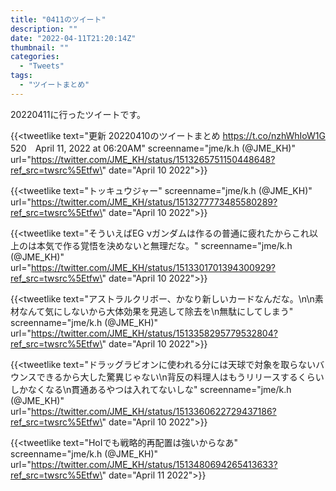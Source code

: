 ```yaml
---
title: "0411のツイート"
description: ""
date: "2022-04-11T21:20:14Z"
thumbnail: ""
categories:
  - "Tweets"
tags:
  - "ツイートまとめ"
---
```

20220411に行ったツイートです。
<!--more-->
{{<tweetlike text=\"更新 20220410のツイートまとめ https://t.co/nzhWhIoW1G 520　April 11, 2022 at 06:20AM\" screenname=\"jme/k.h (@JME_KH)\" url=\"https://twitter.com/JME_KH/status/1513265751150448648?ref_src=twsrc%5Etfw\" date=\"April 10 2022\">}}

{{<tweetlike text=\"トッキュウジャー\" screenname=\"jme/k.h (@JME_KH)\" url=\"https://twitter.com/JME_KH/status/1513277773485580289?ref_src=twsrc%5Etfw\" date=\"April 10 2022\">}}

{{<tweetlike text=\"そういえばEG νガンダムは作るの普通に疲れたからこれ以上のは本気で作る覚悟を決めないと無理だな。\" screenname=\"jme/k.h (@JME_KH)\" url=\"https://twitter.com/JME_KH/status/1513301701394300929?ref_src=twsrc%5Etfw\" date=\"April 10 2022\">}}

{{<tweetlike text=\"アストラルクリボー、かなり新しいカードなんだな。\n\n素材なんて気にしないから大体効果を見逃して除去を\n無駄にしてしまう\" screenname=\"jme/k.h (@JME_KH)\" url=\"https://twitter.com/JME_KH/status/1513358295779532804?ref_src=twsrc%5Etfw\" date=\"April 10 2022\">}}

{{<tweetlike text=\"ドラッグラビオンに使われる分には天球で対象を取らないバウンスできるから大した驚異じゃない\n背反の料理人はもうリリースするくらいしかなくなる\n貫通あるやつは入れてないしな\" screenname=\"jme/k.h (@JME_KH)\" url=\"https://twitter.com/JME_KH/status/1513360622729437186?ref_src=twsrc%5Etfw\" date=\"April 10 2022\">}}

{{<tweetlike text=\"HoIでも戦略的再配置は強いからなあ\" screenname=\"jme/k.h (@JME_KH)\" url=\"https://twitter.com/JME_KH/status/1513480694265413633?ref_src=twsrc%5Etfw\" date=\"April 11 2022\">}}

